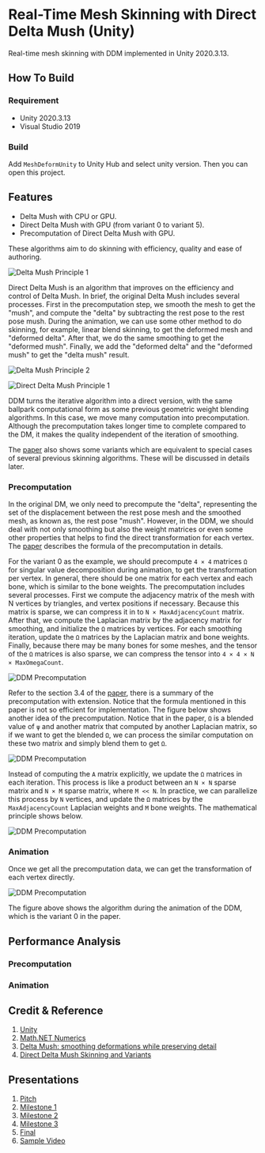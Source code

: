 # Real-Time Mesh Skinning with Direct Delta Mush (Unity)

Real-time mesh skinning with DDM implemented in Unity 2020.3.13.





## How To Build

### Requirement

- Unity 2020.3.13
- Visual Studio 2019



### Build

Add `MeshDeformUnity` to Unity Hub and select unity version. Then you can open this project. 



## Features

- Delta Mush with CPU or GPU.
- Direct Delta Mush with GPU (from variant 0 to variant 5).
- Precomputation of Direct Delta Mush with GPU.



These algorithms aim to do skinning with efficiency, quality and ease of authoring.



![Delta Mush Principle 1](Readme/Principle_DeltaMush_1.png)



Direct Delta Mush is an algorithm that improves on the efficiency and control of Delta Mush. In brief, the original Delta Mush includes several processes. First in the precomputation step, we smooth the mesh to get the "mush", and compute the "delta" by subtracting the rest pose to the rest pose mush. During the animation, we can use some other method to do skinning, for example, linear blend skinning, to get the deformed mesh and "deformed delta". After that, we do the same smoothing to get the "deformed mush". Finally, we add the "deformed delta" and the "deformed mush" to get the "delta mush" result. 



![Delta Mush Principle 2](Readme/Principle_DeltaMush_2.png)

![Direct Delta Mush Principle 1](Readme/Principle_DirectDeltaMush_1.png)



DDM turns the iterative algorithm into a direct version, with the same ballpark computational form as some previous geometric weight blending algorithms. In this case, we move many computation into precomputation. Although the precomputation takes longer time to complete compared to the DM, it makes the quality independent of the iteration of smoothing. 



The [paper](https://www.ea.com/seed/news/siggraph2019-direct-delta-mush) also shows some variants which are equivalent to special cases of several previous skinning algorithms. These will be discussed in details later. 



### Precomputation

In the original DM, we only need to precompute the "delta", representing the set of the displacement between the rest pose mesh and the smoothed mesh, as known as, the rest pose "mush". However, in the DDM, we should deal with not only smoothing but also the weight matrices or even some other properties that helps to find the direct transformation for each vertex. The [paper](https://www.ea.com/seed/news/siggraph2019-direct-delta-mush) describes the formula of the precomputation in details.



For the variant 0 as the example, we should precompute `4 × 4` matrices `Ω` for singular value decomposition during animation, to get the transformation per vertex. In general, there should be one matrix for each vertex and each bone, which is similar to the bone weights. The precomputation includes several processes. First we compute the adjacency matrix of the mesh with N vertices by triangles, and vertex positions if necessary. Because this matrix is sparse, we can compress it in to `N × MaxAdjacencyCount` matrix. After that, we compute the Laplacian matrix by the adjacency matrix for smoothing, and initialize the `Ω` matrices by vertices. For each smoothing iteration, update the `Ω` matrices by the Laplacian matrix and bone weights. Finally, because there may be many bones for some meshes, and the tensor of the `Ω` matrices is also sparse, we can compress the tensor into `4 × 4 × N × MaxOmegaCount`. 



![DDM Precomputation](Readme/Principle_DirectDeltaMush_Precomputation1.png)



Refer to the section 3.4 of the [paper](https://www.ea.com/seed/news/siggraph2019-direct-delta-mush), there is a summary of the precomputation with extension. Notice that the formula mentioned in this paper is not so efficient for implementation. The figure below shows another idea of the precomputation. Notice that in the paper, `Ω` is a blended value of `ψ` and another matrix that computed by another Laplacian matrix, so if we want to get the blended `Ω`, we can process the similar computation on these two matrix and simply blend them to get `Ω`. 



![DDM Precomputation](Readme/Principle_DirectDeltaMush_Precomputation2.png)



Instead of computing the `A` matrix explicitly, we update the `Ω` matrices in each iteration. This process is like a product between an `N × N` sparse matrix and `N × M` sparse matrix, where `M << N`. In practice, we can parallelize this process by `N` vertices, and update the `Ω` matrices by the `MaxAdjacencyCount` Laplacian weights and `M` bone weights. The mathematical principle shows below. 



![DDM Precomputation](Readme/Principle_DirectDeltaMush_Precomputation3.png)



### Animation

Once we get all the precomputation data, we can get the transformation of each vertex directly. 



![DDM Precomputation](Readme/Principle_DirectDeltaMush_AnimationV0.png)



The figure above shows the algorithm during the animation of the DDM, which is the variant 0 in the paper. 



## Performance Analysis

### Precomputation





### Animation





## Credit & Reference

1. [Unity](https://unity.com/)
1. [Math.NET Numerics](https://github.com/mathnet/mathnet-numerics)
1. [Delta Mush: smoothing deformations while preserving detail](https://dl.acm.org/doi/10.1145/2633374.2633376)
1. [Direct Delta Mush Skinning and Variants](https://www.ea.com/seed/news/siggraph2019-direct-delta-mush)



## Presentations

1. [Pitch](https://docs.google.com/presentation/d/1vwb5RJlEHCoQyWLS116C5mvTnZ4lScZMC8LQFr1BcJU/)
2. [Milestone 1](https://docs.google.com/presentation/d/1DddtqMYNPFK_de73_3AZ3dXIFQ1iPYBxOBAKMeCrQ8A/)
3. [Milestone 2](https://docs.google.com/presentation/d/14nwoKlDBEHcIAdbmpu_0bEEPnFItTixbUZDCPtQ1mfM/)
3. [Milestone 3](https://docs.google.com/presentation/d/1FIu6bGBnXOtndSAxtpXztczM1mbGk7st8uuC3rlGfBQ/)
3. [Final]()
3. [Sample Video]()

